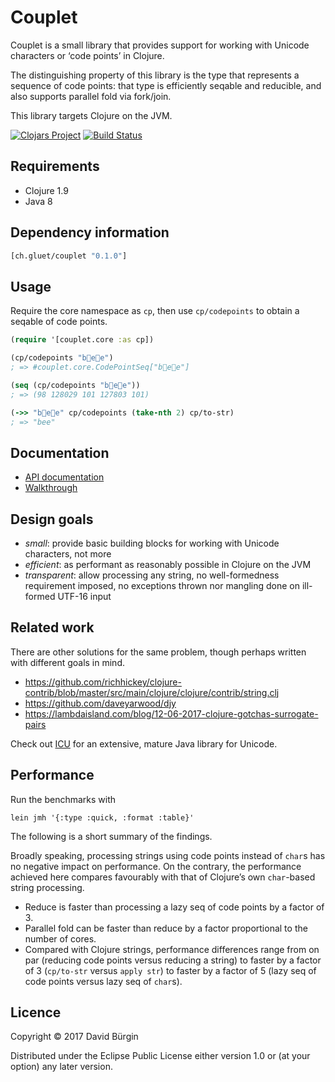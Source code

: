 # Couplet

Couplet is a small library that provides support for working with Unicode
characters or ‘code points’ in Clojure.

The distinguishing property of this library is the type that represents a
sequence of code points: that type is efficiently seqable and reducible, and
also supports parallel fold via fork/join.

This library targets Clojure on the JVM.

[![Clojars Project](https://img.shields.io/clojars/v/ch.gluet/couplet.svg)](https://clojars.org/ch.gluet/couplet)
[![Build Status](https://travis-ci.org/glts/couplet.svg?branch=master)](https://travis-ci.org/glts/couplet)

## Requirements

*   Clojure 1.9
*   Java 8

## Dependency information

```clojure
[ch.gluet/couplet "0.1.0"]
```

## Usage

Require the core namespace as `cp`, then use `cp/codepoints` to obtain a seqable
of code points.

```clojure
(require '[couplet.core :as cp])

(cp/codepoints "b🐝e🌻e")
; => #couplet.core.CodePointSeq["b🐝e🌻e"]

(seq (cp/codepoints "b🐝e🌻e"))
; => (98 128029 101 127803 101)

(->> "b🐝e🌻e" cp/codepoints (take-nth 2) cp/to-str)
; => "bee"
```

## Documentation

*   [API documentation](https://glts.github.io/couplet/couplet.core.html)
*   [Walkthrough](https://github.com/glts/couplet/blob/master/example/walkthrough.clj)

## Design goals

*   *small*: provide basic building blocks for working with Unicode characters,
    not more
*   *efficient*: as performant as reasonably possible in Clojure on the JVM
*   *transparent*: allow processing any string, no well-formedness requirement
    imposed, no exceptions thrown nor mangling done on ill-formed UTF-16 input

## Related work

There are other solutions for the same problem, though perhaps written with
different goals in mind.

*   https://github.com/richhickey/clojure-contrib/blob/master/src/main/clojure/clojure/contrib/string.clj
*   https://github.com/daveyarwood/djy
*   https://lambdaisland.com/blog/12-06-2017-clojure-gotchas-surrogate-pairs

Check out [ICU](http://site.icu-project.org/) for an extensive, mature Java
library for Unicode.

## Performance

Run the benchmarks with

```
lein jmh '{:type :quick, :format :table}'
```

The following is a short summary of the findings.

Broadly speaking, processing strings using code points instead of `char`s has no
negative impact on performance. On the contrary, the performance achieved here
compares favourably with that of Clojure’s own `char`-based string processing.

*   Reduce is faster than processing a lazy seq of code points by a factor of 3.
*   Parallel fold can be faster than reduce by a factor proportional to the
    number of cores.
*   Compared with Clojure strings, performance differences range from on par
    (reducing code points versus reducing a string) to faster by a factor of 3
    (`cp/to-str` versus `apply str`) to faster by a factor of 5 (lazy seq of
    code points versus lazy seq of `char`s).

## Licence

Copyright © 2017 David Bürgin

Distributed under the Eclipse Public License either version 1.0 or (at your
option) any later version.
